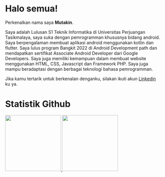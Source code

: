 # Halo semua! 

Perkenalkan nama saya **Mutakin**.

Saya adalah Lulusan S1 Teknik Informatika di Universitas Perjuangan Tasikmalaya, saya suka dengan pemrogramman khususnya bidang android. Saya berpengalaman membuat aplikasi android menggunakan kotlin dan flutter. Saya lulus program Bangkit 2022 di Android Development path dan mendapatkan sertifikat Associate Android Developer dari Google Developers. Saya juga memiliki kemampuan dalam membuat website menggunakan HTML, CSS, Javascript dan Framework PHP. Saya juga mampu beradaptasi dengan berbagai teknologi bahasa pemrogramman.

Jika kamu tertarik untuk berkenalan denganku, silakan ikuti akun [Linkedin](www.linkedin.com/in/mutakin01/) ku ya.
# Statistik Github
<p align="left">
<a href="https://github.com/mutakin-san">
  <img height="180em" src="https://github-readme-stats-eight-theta.vercel.app/api?username=mutakin-san&show_icons=true&theme=algolia&include_all_commits=true&count_private=true"/>
  <img height="180em" src="https://github-readme-stats-eight-theta.vercel.app/api/top-langs/?username=mutakin-san&layout=compact&langs_count=8&theme=algolia"/>
</a>
</p>
